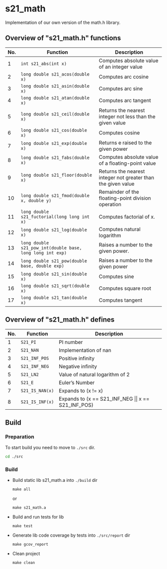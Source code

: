 # s21_math  
Implementation of our own version of the math.h library.  

## Overview of "s21_math.h" functions

| No. | Function | Description |
| --- | -------- | ----------- |
| 1 | `int s21_abs(int x)` | Computes absolute value of an integer value |
| 2 | `long double s21_acos(double x)` | Computes arc cosine |
| 3 | `long double s21_asin(double x)` | Computes arc sine |
| 4 | `long double s21_atan(double x)` | Computes arc tangent |
| 5 | `long double s21_ceil(double x)` | Returns the nearest integer not less than the given value |
| 6 | `long double s21_cos(double x)` | Computes cosine |
| 7 | `long double s21_exp(double x)` | Returns e raised to the given power |
| 8 | `long double s21_fabs(double x)` | Computes absolute value of a floating-point value |
| 9 | `long double s21_floor(double x)` | Returns the nearest integer not greater than the given value |
| 10 | `long double s21_fmod(double x, double y)` | Remainder of the floating-point division operation |
| 11 | `long double s21_fuctorial(long long int x)` | Computes factorial of x. |
| 12 | `long double s21_log(double x)` | Computes natural logarithm |
| 13 | `long double s21_pow_int(double base, long long int exp)` | Raises a number to the given power. |
| 14 | `long double s21_pow(double base, double exp)` | Raises a number to the given power |
| 15 | `long double s21_sin(double x)` | Computes sine |
| 16 | `long double s21_sqrt(double x)` | Computes square root |
| 17 | `long double s21_tan(double x)` | Computes tangent |

## Overview of "s21_math.h" defines

| No. | Function | Description |
| --- | -------- | ----------- |
| 1 | `S21_PI` | PI number |
| 2 | `S21_NAN` | Implementation of nan |
| 3 | `S21_INF_POS` | Positive infinity |
| 4 | `S21_INF_NEG` | Negative infinity |
| 5 | `S21_LN2` | Value of natural logarithm of 2 |
| 6 | `S21_E` | Euler’s Number |
| 7 | `S21_IS_NAN(x)` | Expands to (x != x) |
| 8 | `S21_IS_INF(x)` | Expands to (x == S21_INF_NEG \|\| x == S21_INF_POS) |

## Build
### Preparation
   To start build you need to move to `./src` dir.
   ```Bash
   cd ./src
   ```
### Build
* Build static lib s21_math.a into `./build` dir

   ```
   make all
   ```
   or
   ```
   make s21_math.a
   ```
*  Build and run tests for lib
   ```
   make test
   ```
*  Generate lib code coverage by tests into `./src/report` dir
   ```
   make gcov_report
   ```
*  Clean project
   ```
   make clean
   ```
